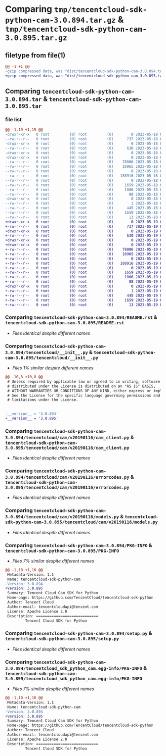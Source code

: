 # Comparing `tmp/tencentcloud-sdk-python-cam-3.0.894.tar.gz` & `tmp/tencentcloud-sdk-python-cam-3.0.895.tar.gz`

## filetype from file(1)

```diff
@@ -1 +1 @@
-gzip compressed data, was "dist/tencentcloud-sdk-python-cam-3.0.894.tar", last modified: Thu May 18 00:18:19 2023, max compression
+gzip compressed data, was "dist/tencentcloud-sdk-python-cam-3.0.895.tar", last modified: Fri May 19 02:44:10 2023, max compression
```

## Comparing `tencentcloud-sdk-python-cam-3.0.894.tar` & `tencentcloud-sdk-python-cam-3.0.895.tar`

### file list

```diff
@@ -1,19 +1,19 @@
-drwxr-xr-x   0 root         (0) root         (0)        0 2023-05-18 00:18:19.000000 tencentcloud-sdk-python-cam-3.0.894/
--rw-r--r--   0 root         (0) root         (0)      737 2023-05-18 00:18:19.000000 tencentcloud-sdk-python-cam-3.0.894/README.rst
-drwxr-xr-x   0 root         (0) root         (0)        0 2023-05-18 00:18:19.000000 tencentcloud-sdk-python-cam-3.0.894/tencentcloud/
--rw-r--r--   0 root         (0) root         (0)      630 2023-05-18 00:18:19.000000 tencentcloud-sdk-python-cam-3.0.894/tencentcloud/__init__.py
-drwxr-xr-x   0 root         (0) root         (0)        0 2023-05-18 00:18:19.000000 tencentcloud-sdk-python-cam-3.0.894/tencentcloud/cam/
-drwxr-xr-x   0 root         (0) root         (0)        0 2023-05-18 00:18:19.000000 tencentcloud-sdk-python-cam-3.0.894/tencentcloud/cam/v20190116/
--rw-r--r--   0 root         (0) root         (0)    78006 2023-05-18 00:18:19.000000 tencentcloud-sdk-python-cam-3.0.894/tencentcloud/cam/v20190116/cam_client.py
--rw-r--r--   0 root         (0) root         (0)    10965 2023-05-18 00:18:19.000000 tencentcloud-sdk-python-cam-3.0.894/tencentcloud/cam/v20190116/errorcodes.py
--rw-r--r--   0 root         (0) root         (0)        0 2023-05-18 00:18:19.000000 tencentcloud-sdk-python-cam-3.0.894/tencentcloud/cam/v20190116/__init__.py
--rw-r--r--   0 root         (0) root         (0)   188916 2023-05-18 00:18:19.000000 tencentcloud-sdk-python-cam-3.0.894/tencentcloud/cam/v20190116/models.py
--rw-r--r--   0 root         (0) root         (0)        0 2023-05-18 00:18:19.000000 tencentcloud-sdk-python-cam-3.0.894/tencentcloud/cam/__init__.py
--rw-r--r--   0 root         (0) root         (0)     1659 2023-05-18 00:18:19.000000 tencentcloud-sdk-python-cam-3.0.894/PKG-INFO
--rw-r--r--   0 root         (0) root         (0)     1006 2023-05-18 00:18:19.000000 tencentcloud-sdk-python-cam-3.0.894/setup.py
--rw-r--r--   0 root         (0) root         (0)       88 2023-05-18 00:18:19.000000 tencentcloud-sdk-python-cam-3.0.894/setup.cfg
-drwxr-xr-x   0 root         (0) root         (0)        0 2023-05-18 00:18:19.000000 tencentcloud-sdk-python-cam-3.0.894/tencentcloud_sdk_python_cam.egg-info/
--rw-r--r--   0 root         (0) root         (0)        1 2023-05-18 00:18:19.000000 tencentcloud-sdk-python-cam-3.0.894/tencentcloud_sdk_python_cam.egg-info/dependency_links.txt
--rw-r--r--   0 root         (0) root         (0)      445 2023-05-18 00:18:19.000000 tencentcloud-sdk-python-cam-3.0.894/tencentcloud_sdk_python_cam.egg-info/SOURCES.txt
--rw-r--r--   0 root         (0) root         (0)     1659 2023-05-18 00:18:19.000000 tencentcloud-sdk-python-cam-3.0.894/tencentcloud_sdk_python_cam.egg-info/PKG-INFO
--rw-r--r--   0 root         (0) root         (0)       13 2023-05-18 00:18:19.000000 tencentcloud-sdk-python-cam-3.0.894/tencentcloud_sdk_python_cam.egg-info/top_level.txt
+drwxr-xr-x   0 root         (0) root         (0)        0 2023-05-19 02:44:10.000000 tencentcloud-sdk-python-cam-3.0.895/
+-rw-r--r--   0 root         (0) root         (0)      737 2023-05-19 02:44:10.000000 tencentcloud-sdk-python-cam-3.0.895/README.rst
+drwxr-xr-x   0 root         (0) root         (0)        0 2023-05-19 02:44:10.000000 tencentcloud-sdk-python-cam-3.0.895/tencentcloud/
+-rw-r--r--   0 root         (0) root         (0)      630 2023-05-19 02:44:10.000000 tencentcloud-sdk-python-cam-3.0.895/tencentcloud/__init__.py
+drwxr-xr-x   0 root         (0) root         (0)        0 2023-05-19 02:44:10.000000 tencentcloud-sdk-python-cam-3.0.895/tencentcloud/cam/
+drwxr-xr-x   0 root         (0) root         (0)        0 2023-05-19 02:44:10.000000 tencentcloud-sdk-python-cam-3.0.895/tencentcloud/cam/v20190116/
+-rw-r--r--   0 root         (0) root         (0)    78006 2023-05-19 02:44:10.000000 tencentcloud-sdk-python-cam-3.0.895/tencentcloud/cam/v20190116/cam_client.py
+-rw-r--r--   0 root         (0) root         (0)    10965 2023-05-19 02:44:10.000000 tencentcloud-sdk-python-cam-3.0.895/tencentcloud/cam/v20190116/errorcodes.py
+-rw-r--r--   0 root         (0) root         (0)        0 2023-05-19 02:44:10.000000 tencentcloud-sdk-python-cam-3.0.895/tencentcloud/cam/v20190116/__init__.py
+-rw-r--r--   0 root         (0) root         (0)   188916 2023-05-19 02:44:10.000000 tencentcloud-sdk-python-cam-3.0.895/tencentcloud/cam/v20190116/models.py
+-rw-r--r--   0 root         (0) root         (0)        0 2023-05-19 02:44:10.000000 tencentcloud-sdk-python-cam-3.0.895/tencentcloud/cam/__init__.py
+-rw-r--r--   0 root         (0) root         (0)     1659 2023-05-19 02:44:10.000000 tencentcloud-sdk-python-cam-3.0.895/PKG-INFO
+-rw-r--r--   0 root         (0) root         (0)     1006 2023-05-19 02:44:10.000000 tencentcloud-sdk-python-cam-3.0.895/setup.py
+-rw-r--r--   0 root         (0) root         (0)       88 2023-05-19 02:44:10.000000 tencentcloud-sdk-python-cam-3.0.895/setup.cfg
+drwxr-xr-x   0 root         (0) root         (0)        0 2023-05-19 02:44:10.000000 tencentcloud-sdk-python-cam-3.0.895/tencentcloud_sdk_python_cam.egg-info/
+-rw-r--r--   0 root         (0) root         (0)        1 2023-05-19 02:44:10.000000 tencentcloud-sdk-python-cam-3.0.895/tencentcloud_sdk_python_cam.egg-info/dependency_links.txt
+-rw-r--r--   0 root         (0) root         (0)      445 2023-05-19 02:44:10.000000 tencentcloud-sdk-python-cam-3.0.895/tencentcloud_sdk_python_cam.egg-info/SOURCES.txt
+-rw-r--r--   0 root         (0) root         (0)     1659 2023-05-19 02:44:10.000000 tencentcloud-sdk-python-cam-3.0.895/tencentcloud_sdk_python_cam.egg-info/PKG-INFO
+-rw-r--r--   0 root         (0) root         (0)       13 2023-05-19 02:44:10.000000 tencentcloud-sdk-python-cam-3.0.895/tencentcloud_sdk_python_cam.egg-info/top_level.txt
```

### Comparing `tencentcloud-sdk-python-cam-3.0.894/README.rst` & `tencentcloud-sdk-python-cam-3.0.895/README.rst`

 * *Files identical despite different names*

### Comparing `tencentcloud-sdk-python-cam-3.0.894/tencentcloud/__init__.py` & `tencentcloud-sdk-python-cam-3.0.895/tencentcloud/__init__.py`

 * *Files 1% similar despite different names*

```diff
@@ -10,8 +10,8 @@
 # Unless required by applicable law or agreed to in writing, software
 # distributed under the License is distributed on an "AS IS" BASIS,
 # WITHOUT WARRANTIES OR CONDITIONS OF ANY KIND, either express or implied.
 # See the License for the specific language governing permissions and
 # limitations under the License.
 
 
-__version__ = '3.0.894'
+__version__ = '3.0.895'
```

### Comparing `tencentcloud-sdk-python-cam-3.0.894/tencentcloud/cam/v20190116/cam_client.py` & `tencentcloud-sdk-python-cam-3.0.895/tencentcloud/cam/v20190116/cam_client.py`

 * *Files identical despite different names*

### Comparing `tencentcloud-sdk-python-cam-3.0.894/tencentcloud/cam/v20190116/errorcodes.py` & `tencentcloud-sdk-python-cam-3.0.895/tencentcloud/cam/v20190116/errorcodes.py`

 * *Files identical despite different names*

### Comparing `tencentcloud-sdk-python-cam-3.0.894/tencentcloud/cam/v20190116/models.py` & `tencentcloud-sdk-python-cam-3.0.895/tencentcloud/cam/v20190116/models.py`

 * *Files identical despite different names*

### Comparing `tencentcloud-sdk-python-cam-3.0.894/PKG-INFO` & `tencentcloud-sdk-python-cam-3.0.895/PKG-INFO`

 * *Files 7% similar despite different names*

```diff
@@ -1,10 +1,10 @@
 Metadata-Version: 1.1
 Name: tencentcloud-sdk-python-cam
-Version: 3.0.894
+Version: 3.0.895
 Summary: Tencent Cloud Cam SDK for Python
 Home-page: https://github.com/TencentCloud/tencentcloud-sdk-python
 Author: Tencent Cloud
 Author-email: tencentcloudapi@tencent.com
 License: Apache License 2.0
 Description: ============================
         Tencent Cloud SDK for Python
```

### Comparing `tencentcloud-sdk-python-cam-3.0.894/setup.py` & `tencentcloud-sdk-python-cam-3.0.895/setup.py`

 * *Files identical despite different names*

### Comparing `tencentcloud-sdk-python-cam-3.0.894/tencentcloud_sdk_python_cam.egg-info/PKG-INFO` & `tencentcloud-sdk-python-cam-3.0.895/tencentcloud_sdk_python_cam.egg-info/PKG-INFO`

 * *Files 7% similar despite different names*

```diff
@@ -1,10 +1,10 @@
 Metadata-Version: 1.1
 Name: tencentcloud-sdk-python-cam
-Version: 3.0.894
+Version: 3.0.895
 Summary: Tencent Cloud Cam SDK for Python
 Home-page: https://github.com/TencentCloud/tencentcloud-sdk-python
 Author: Tencent Cloud
 Author-email: tencentcloudapi@tencent.com
 License: Apache License 2.0
 Description: ============================
         Tencent Cloud SDK for Python
```

